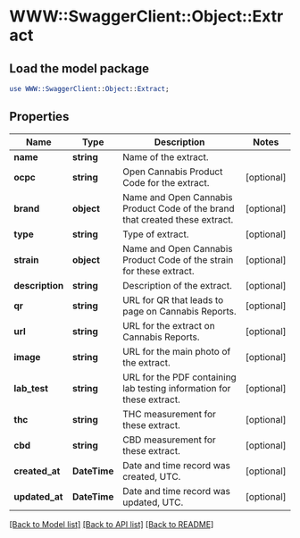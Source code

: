 # WWW::SwaggerClient::Object::Extract

## Load the model package
```perl
use WWW::SwaggerClient::Object::Extract;
```

## Properties
Name | Type | Description | Notes
------------ | ------------- | ------------- | -------------
**name** | **string** | Name of the extract. | 
**ocpc** | **string** | Open Cannabis Product Code for the extract. | [optional] 
**brand** | **object** | Name and Open Cannabis Product Code of the brand that created these extract. | [optional] 
**type** | **string** | Type of extract. | [optional] 
**strain** | **object** | Name and Open Cannabis Product Code of the strain for these extract. | [optional] 
**description** | **string** | Description of the extract. | [optional] 
**qr** | **string** | URL for QR that leads to page on Cannabis Reports. | [optional] 
**url** | **string** | URL for the extract on Cannabis Reports. | [optional] 
**image** | **string** | URL for the main photo of the extract. | [optional] 
**lab_test** | **string** | URL for the PDF containing lab testing information for these extract. | [optional] 
**thc** | **string** | THC measurement for these extract. | [optional] 
**cbd** | **string** | CBD measurement for these extract. | [optional] 
**created_at** | **DateTime** | Date and time record was created, UTC. | [optional] 
**updated_at** | **DateTime** | Date and time record was updated, UTC. | [optional] 

[[Back to Model list]](../README.md#documentation-for-models) [[Back to API list]](../README.md#documentation-for-api-endpoints) [[Back to README]](../README.md)


